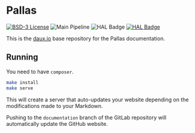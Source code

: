 # Pallas
[![BSD-3 License](https://img.shields.io/badge/License-BSD3-yellow.svg)](https://opensource.org/license/bsd-3-clause)
![Main Pipeline](https://gitlab.inria.fr/pallas/pallas/badges/documentation/pipeline.svg)
![HAL Badge](https://img.shields.io/badge/Maintained%3F-Yes-<colour>.svg)
[![HAL Badge](https://img.shields.io/badge/HAL-04970114-white.svg)](https://inria.hal.science/hal-04970114/)

This is the [daux.io](https://daux.io/) base repository for the Pallas documentation.

## Running
You need to have `composer`.
```bash
make install
make serve
```
This will create a server that auto-updates your website depending on the modifications made to your Markdown.

Pushing to the `documentation` branch of the GitLab repository will automatically update the GitHub website.
